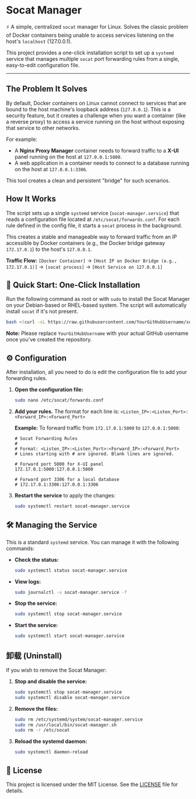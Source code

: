 # Socat Manager

⚡ A simple, centralized `socat` manager for Linux. Solves the classic problem of Docker containers being unable to access services listening on the host's `localhost` (127.0.0.1).

This project provides a one-click installation script to set up a `systemd` service that manages multiple `socat` port forwarding rules from a single, easy-to-edit configuration file.

---

## The Problem It Solves

By default, Docker containers on Linux cannot connect to services that are bound to the host machine's loopback address (`127.0.0.1`). This is a security feature, but it creates a challenge when you want a container (like a reverse proxy) to access a service running on the host without exposing that service to other networks.

For example:
- A **Nginx Proxy Manager** container needs to forward traffic to a **X-UI** panel running on the host at `127.0.0.1:5000`.
- A web application in a container needs to connect to a database running on the host at `127.0.0.1:3306`.

This tool creates a clean and persistent "bridge" for such scenarios.

## How It Works

The script sets up a single `systemd` service (`socat-manager.service`) that reads a configuration file located at `/etc/socat/forwards.conf`. For each rule defined in the config file, it starts a `socat` process in the background.

This creates a stable and manageable way to forward traffic from an IP accessible by Docker containers (e.g., the Docker bridge gateway `172.17.0.1`) to the host's `127.0.0.1`.

**Traffic Flow:**
`[Docker Container]` -> `[Host IP on Docker Bridge (e.g., 172.17.0.1)]` -> `[socat process]` -> `[Host Service on 127.0.0.1]`

## 🚀 Quick Start: One-Click Installation

Run the following command as root or with `sudo` to install the Socat Manager on your Debian-based or RHEL-based system. The script will automatically install `socat` if it's not present.

```bash
bash <(curl -sL https://raw.githubusercontent.com/YourGitHubUsername/socat-manager/main/install_socat_manager.sh)
```
**Note:** Please replace `YourGitHubUsername` with your actual GitHub username once you've created the repository.

## ⚙️ Configuration

After installation, all you need to do is edit the configuration file to add your forwarding rules.

1.  **Open the configuration file:**
    ```bash
    sudo nano /etc/socat/forwards.conf
    ```

2.  **Add your rules.** The format for each line is:
    `<Listen_IP>:<Listen_Port>:<Forward_IP>:<Forward_Port>`

    **Example:**
    To forward traffic from `172.17.0.1:5000` to `127.0.0.1:5000`:
    ```
    # Socat Forwarding Rules
    #
    # Format: <Listen_IP>:<Listen_Port>:<Forward_IP>:<Forward_Port>
    # Lines starting with # are ignored. Blank lines are ignored.
    
    # Forward port 5000 for X-UI panel
    172.17.0.1:5000:127.0.0.1:5000
    
    # Forward port 3306 for a local database
    # 172.17.0.1:3306:127.0.0.1:3306
    ```

3.  **Restart the service** to apply the changes:
    ```bash
    sudo systemctl restart socat-manager.service
    ```

## 🛠️ Managing the Service

This is a standard `systemd` service. You can manage it with the following commands:

-   **Check the status:**
    ```bash
    sudo systemctl status socat-manager.service
    ```

-   **View logs:**
    ```bash
    sudo journalctl -u socat-manager.service -f
    ```

-   **Stop the service:**
    ```bash
    sudo systemctl stop socat-manager.service
    ```

-   **Start the service:**
    ```bash
    sudo systemctl start socat-manager.service
    ```

## 卸载 (Uninstall)

If you wish to remove the Socat Manager:

1.  **Stop and disable the service:**
    ```bash
    sudo systemctl stop socat-manager.service
    sudo systemctl disable socat-manager.service
    ```

2.  **Remove the files:**
    ```bash
    sudo rm /etc/systemd/system/socat-manager.service
    sudo rm /usr/local/bin/socat-manager.sh
    sudo rm -r /etc/socat
    ```
3.  **Reload the systemd daemon:**
    ```bash
    sudo systemctl daemon-reload
    ```

## 📄 License

This project is licensed under the MIT License. See the [LICENSE](LICENSE) file for details.
